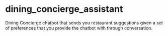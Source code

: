 # dining_concierge_assistant
Dining Concierge chatbot that sends you restaurant suggestions given a set of preferences that you provide the chatbot with through conversation.
